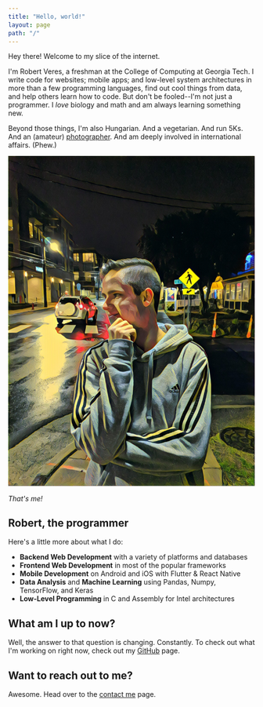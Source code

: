 ```yaml
---
title: "Hello, world!"
layout: page
path: "/"
---
```

Hey there! Welcome to my slice of the internet.

I'm Robert Veres, a freshman at the College of Computing at Georgia Tech. I write code for websites; mobile apps; and low-level system architectures in more than a few programming languages, find out cool things from data, and help others learn how to code. But don't be fooled--I'm not just a programmer. I *love* biology and math and am always learning something new.

Beyond those things, I'm also Hungarian. And a vegetarian. And run 5Ks. And an (amateur) [photographer](https://www.flickr.com/photos/152383209@N08/). And am deeply involved in international affairs. (Phew.)


![That's me](./profile1.jpg)

*That's me!*

## Robert, the programmer
Here's a little more about what I do:
* **Backend Web Development** with a variety of platforms and databases
* **Frontend Web Development** in most of the popular frameworks
* **Mobile Development** on Android and iOS with Flutter & React Native
* **Data Analysis** and **Machine Learning** using Pandas, Numpy, TensorFlow, and Keras
* **Low-Level Programming** in C and Assembly for Intel architectures

## What am I up to now?
Well, the answer to that question is changing. Constantly. To check out what I'm working on right now, check out my [GitHub](https://github.com/thedeveloper733) page.

## Want to reach out to me?
Awesome. Head over to the [contact me](/contact) page.